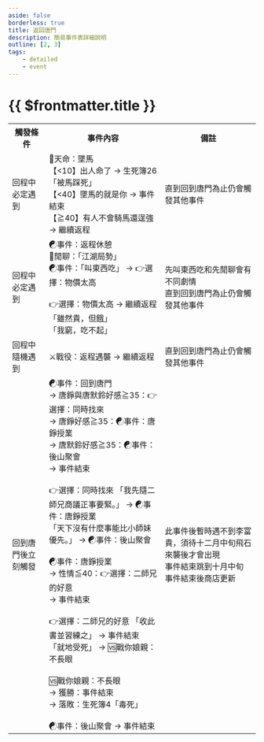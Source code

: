 ```yaml
---
aside: false
borderless: true
title: 返回唐門
description: 簡易事件表詳細說明
outline: [2, 3]
tags:
    - detailed
    - event
---
```


# {{ $frontmatter.title }}

<Table class="timeline-table">
    <tr class="timeline-header">
        <th>觸發條件</th>
        <th>事件內容</th>
        <th>備註</th>
    </tr>
	<tr>
		<td>回程中必定遇到</td>
		<td>
			<span title="上限80、心相補正(快樂+10憂鬱-10)">🎲天命：墜馬 </span> <br>
			【<10】出人命了 → 生死簿26「被馬踩死」 <br>
			<span title="貢獻-10、心相+15">【<40】墜馬的就是你 → 事件結束 </span> <br>
			<span title="
醫術Lv<1：門人-1
醫術Lv=1：向心-1、貢獻+20、銀兩-200
醫術Lv≧2：貢獻+30、銀兩+500、門派資產+100
			">【≧40】有人不會騎馬還逞強 → 繼續返程 </span> <br>
		</td>
		<td>直到回到唐門為止仍會觸發其他事件</td>
	</tr>
	<tr>
		<td>回程中必定遇到</td>
		<td>
			☯事件：返程休憩 <br>
			<span title="
修養≦40：名聲-1、處世+1
修養>40：性情-1
			">💬閒聊：「江湖局勢」 </span> <br>
			☯事件：「叫東西吃」 → 👉選擇：物價太高<br>
			<br>
			👉選擇：物價太高 → 繼續返程 <br>
			<span title="向心+3、名聲+1">「雖然貴，但餓」 </span> <br>			
			<span title="向心+3、名聲+1">「我窮，吃不起」 </span> <br>
		</td>
		<td>
			先叫東西吃和先閒聊會有不同劇情 <br>
			直到回到唐門為止仍會觸發其他事件 <br>
		</td>
	</tr>
	<tr>
		<td>回程中隨機遇到</td>
		<td>
			<span title="
獲勝：名聲+1、宋悲+1
落敗：名聲-2、向心-2
			">⚔️戰役：返程遇襲 → 繼續返程 </span> <br>
		</td>
		<td>直到回到唐門為止仍會觸發其他事件</td>
	</tr>
	<tr>
		<td>回到唐門後立刻觸發</td>
		<td>
			<span title="
心上人唐默鈴：向心+2、心相+30
唐默鈴好感≧35：心相+30
唐默鈴好感≧35、貢獻<50：心相-20
唐中翎好感≧30、得知刺金行動、嘴力≧40：唐中翎+1
唐中翎好感<30、得知刺金行動：唐中翎+1、心相+20
			">☯事件：回到唐門 </span> <br>
			→ 唐錚與唐默鈴好感≧35：👉選擇：同時找來 <br>
			→ 唐錚好感≧35：☯事件：唐錚授業 <br>
			→ 唐默鈴好感≧35：☯事件：後山聚會 <br>
			→ 事件結束 <br>
			<br>
			👉選擇：同時找來
			<span title="心相+15">「我先隨二師兄商議正事要緊。」 → ☯事件：唐錚授業 </span> <br>			
			<span title="唐錚-1">「天下沒有什麼事能比小師妹優先。」 → ☯事件：後山聚會 </span> <br>
			<br>
			<span title="
煉丹+7，煉丹介面、獲得秘笈【唐門藥典】
性情>40：心相+15
			">☯事件：唐錚授業 </span> <br>
			→ 性情≦40：👉選擇：二師兄的好意 <br>
			→ 事件結束 <br>
			<br>
			👉選擇：二師兄的好意
			<span title="
醫術Lv=0：心相+15
醫術Lv≧1：唐錚+1
醫術Lv≧1、學問≧40：唐錚+1、心相+15
			">「收此書並習練之」 → 事件結束 </span> <br>			
			「就地受死」 → 🆚戰你娘親：不長眼 <br>
			<br>
			<span title="獲勝：唐錚-2，失去秘笈【唐門藥典】">🆚戰你娘親：不長眼 </span> <br>
			→ 獲勝：事件結束 <br>
			→ 落敗：生死簿4「毒死」 <br>
			<br>
			<span title="
唐默鈴好感≧40、60>性情≧40：心相+30
唐默鈴好感≧40、性情<40、心上人唐默鈴：心相+30
心上人唐默鈴、唐默鈴好感≧45：唐默鈴+2
			">☯事件：後山聚會 → 事件結束 </span> <br>
		</td>
		<td>
			此事件後暫時遇不到李富貴，須待十二月中旬飛石來襲後才會出現 <br>
			事件結束跳到十月中旬 <br>
			事件結束後商店更新 <br>
		</td>
	</tr>
</table>
